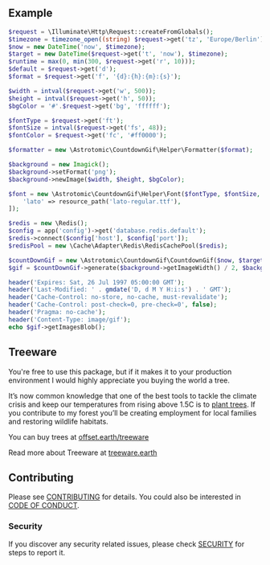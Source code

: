 ## Example

```php
$request = \Illuminate\Http\Request::createFromGlobals();
$timezone = timezone_open((string) $request->get('tz', 'Europe/Berlin'));
$now = new DateTime('now', $timezone);
$target = new DateTime($request->get('t', 'now'), $timezone);
$runtime = max(0, min(300, $request->get('r', 10)));
$default = $request->get('d');
$format = $request->get('f', '{d}:{h}:{m}:{s}');

$width = intval($request->get('w', 500));
$height = intval($request->get('h', 50));
$bgColor = '#'.$request->get('bg', 'ffffff');

$fontType = $request->get('ft');
$fontSize = intval($request->get('fs', 48));
$fontColor = $request->get('fc', '#ff0000');

$formatter = new \Astrotomic\CountdownGif\Helper\Formatter($format);

$background = new Imagick();
$background->setFormat('png');
$background->newImage($width, $height, $bgColor);

$font = new \Astrotomic\CountdownGif\Helper\Font($fontType, $fontSize, $fontColor, [
    'lato' => resource_path('lato-regular.ttf'),
]);

$redis = new \Redis();
$config = app('config')->get('database.redis.default');
$redis->connect($config['host'], $config['port']);
$redisPool = new \Cache\Adapter\Redis\RedisCachePool($redis);

$countDownGif = new \Astrotomic\CountdownGif\CountdownGif($now, $target, $runtime, $formatter, $background, $font, $default, $redisPool, \Cache\Adapter\Common\CacheItem::class);
$gif = $countDownGif->generate($background->getImageWidth() / 2, $background->getImageHeight() / 2);

header('Expires: Sat, 26 Jul 1997 05:00:00 GMT');
header('Last-Modified: ' . gmdate('D, d M Y H:i:s') . ' GMT');
header('Cache-Control: no-store, no-cache, must-revalidate');
header('Cache-Control: post-check=0, pre-check=0', false);
header('Pragma: no-cache');
header('Content-Type: image/gif');
echo $gif->getImagesBlob();
```

## Treeware

You're free to use this package, but if it makes it to your production environment I would highly appreciate you buying the world a tree.

It’s now common knowledge that one of the best tools to tackle the climate crisis and keep our temperatures from rising above 1.5C is to [plant trees](https://www.bbc.co.uk/news/science-environment-48870920). If you contribute to my forest you’ll be creating employment for local families and restoring wildlife habitats.

You can buy trees at [offset.earth/treeware](https://plant.treeware.earth/Astrotomic/countdown-gif)

Read more about Treeware at [treeware.earth](https://treeware.earth)

## Contributing

Please see [CONTRIBUTING](https://github.com/Astrotomic/.github/blob/master/CONTRIBUTING.md) for details. You could also be interested in [CODE OF CONDUCT](https://github.com/Astrotomic/.github/blob/master/CODE_OF_CONDUCT.md).

### Security

If you discover any security related issues, please check [SECURITY](https://github.com/Astrotomic/.github/blob/master/SECURITY.md) for steps to report it.
